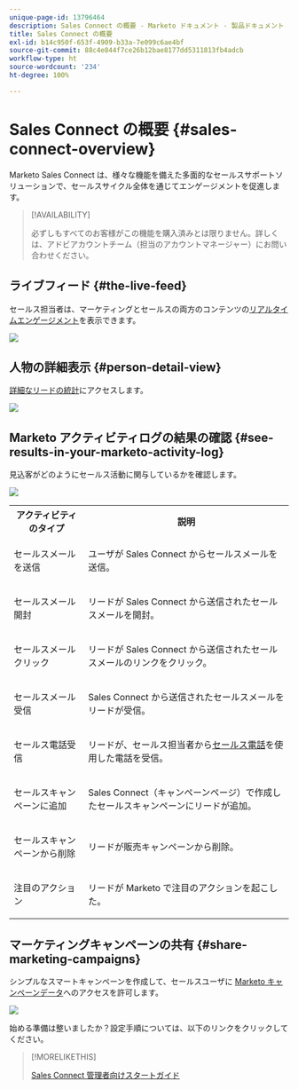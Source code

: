 ```yaml
---
unique-page-id: 13796464
description: Sales Connect の概要 - Marketo ドキュメント - 製品ドキュメント
title: Sales Connect の概要
exl-id: b14c950f-653f-4909-b33a-7e099c6ae4bf
source-git-commit: 88c4e844f7ce26b12bae8177dd5311813fb4adcb
workflow-type: ht
source-wordcount: '234'
ht-degree: 100%

---
```


# Sales Connect の概要 {#sales-connect-overview}

Marketo Sales Connect は、様々な機能を備えた多面的なセールスサポートソリューションで、セールスサイクル全体を通じてエンゲージメントを促進します。

>[!AVAILABILITY]
>
>必ずしもすべてのお客様がこの機能を購入済みとは限りません。詳しくは、アドビアカウントチーム（担当のアカウントマネージャー）にお問い合わせください。

## ライブフィード {#the-live-feed}

セールス担当者は、マーケティングとセールスの両方のコンテンツの[リアルタイムエンゲージメント](/help/marketo/product-docs/marketo-sales-connect/email/the-live-feed/live-feed-overview.md)を表示できます。

![](assets/engagement.jpg)

## 人物の詳細表示 {#person-detail-view}

[詳細なリードの統計](/help/marketo/product-docs/marketo-sales-connect/people/person-detail-view.md)にアクセスします。

![](assets/2018-05-11-at-3.28-pm.jpg)

## Marketo アクティビティログの結果の確認 {#see-results-in-your-marketo-activity-log}

見込客がどのようにセールス活動に関与しているかを確認します。

![](assets/2018-05-11-at-3.30-pm.jpg)

<table> 
 <tbody> 
  <tr> 
   <th>アクティビティのタイプ</th> 
   <th>説明</th> 
  </tr> 
  <tr> 
   <td><p>セールスメールを送信</p></td> 
   <td><p>ユーザが Sales Connect からセールスメールを送信。</p></td> 
  </tr> 
  <tr> 
   <td><p>セールスメール開封</p></td> 
   <td><p>リードが Sales Connect から送信されたセールスメールを開封。</p></td> 
  </tr> 
  <tr> 
   <td><p>セールスメールクリック</p></td> 
   <td><p>リードが Sales Connect から送信されたセールスメールのリンクをクリック。</p></td> 
  </tr> 
  <tr> 
   <td colspan="1"><p>セールスメール受信</p></td> 
   <td colspan="1"><p>Sales Connect から送信されたセールスメールをリードが受信。</p></td> 
  </tr> 
  <tr> 
   <td colspan="1"><p>セールス電話受信</p></td> 
   <td colspan="1"><p>リードが、セールス担当者から<a href="/help/marketo/product-docs/marketo-sales-connect/phone/sales-phone-overview.md" rel="nofollow">セールス電話</a>を使用した電話を受信。</p></td> 
  </tr> 
  <tr> 
   <td colspan="1"><p>セールスキャンペーンに追加</p></td> 
   <td colspan="1"><p>Sales Connect（キャンペーンページ）で作成したセールスキャンペーンにリードが追加。</p></td> 
  </tr> 
  <tr> 
   <td colspan="1"><p>セールスキャンペーンから削除</p></td> 
   <td colspan="1"><p>リードが販売キャンペーンから削除。</p></td> 
  </tr> 
  <tr> 
   <td colspan="1"><p>注目のアクション</p></td> 
   <td colspan="1"><p>リードが Marketo で注目のアクションを起こした。</p></td> 
  </tr> 
 </tbody> 
</table>

## マーケティングキャンペーンの共有 {#share-marketing-campaigns}

シンプルなスマートキャンペーンを作成して、セールスユーザに [Marketo キャンペーンデータ](/help/marketo/product-docs/marketo-sales-connect/marketo/make-a-campaign-visible-to-sales-connect-users.md)へのアクセスを許可します。

![](assets/campaign-is-requested.jpg)

始める準備は整いましたか？設定手順については、以下のリンクをクリックしてください。

>[!MORELIKETHIS]
>
>[Sales Connect 管理者向けスタートガイド](/help/marketo/product-docs/marketo-sales-connect/getting-started/getting-started-guide-for-sales-connect-admins.md)
